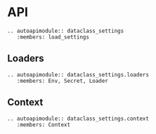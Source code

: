 # API

```{eval-rst}
.. autoapimodule:: dataclass_settings
   :members: load_settings
```

## Loaders

```{eval-rst}
.. autoapimodule:: dataclass_settings.loaders
   :members: Env, Secret, Loader
```

## Context

```{eval-rst}
.. autoapimodule:: dataclass_settings.context
   :members: Context
```
